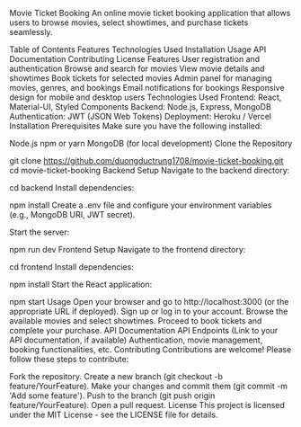 Movie Ticket Booking
An online movie ticket booking application that allows users to browse movies, select showtimes, and purchase tickets seamlessly.

Table of Contents
Features
Technologies Used
Installation
Usage
API Documentation
Contributing
License
Features
User registration and authentication
Browse and search for movies
View movie details and showtimes
Book tickets for selected movies
Admin panel for managing movies, genres, and bookings
Email notifications for bookings
Responsive design for mobile and desktop users
Technologies Used
Frontend: React, Material-UI, Styled Components
Backend: Node.js, Express, MongoDB
Authentication: JWT (JSON Web Tokens)
Deployment: Heroku / Vercel
Installation
Prerequisites
Make sure you have the following installed:

Node.js
npm or yarn
MongoDB (for local development)
Clone the Repository

git clone https://github.com/duongductrung1708/movie-ticket-booking.git
cd movie-ticket-booking
Backend Setup
Navigate to the backend directory:

cd backend
Install dependencies:

npm install
Create a .env file and configure your environment variables (e.g., MongoDB URI, JWT secret).

Start the server:

npm run dev
Frontend Setup
Navigate to the frontend directory:

cd frontend
Install dependencies:

npm install
Start the React application:

npm start
Usage
Open your browser and go to http://localhost:3000 (or the appropriate URL if deployed).
Sign up or log in to your account.
Browse the available movies and select showtimes.
Proceed to book tickets and complete your purchase.
API Documentation
API Endpoints (Link to your API documentation, if available)
Authentication, movie management, booking functionalities, etc.
Contributing
Contributions are welcome! Please follow these steps to contribute:

Fork the repository.
Create a new branch (git checkout -b feature/YourFeature).
Make your changes and commit them (git commit -m 'Add some feature').
Push to the branch (git push origin feature/YourFeature).
Open a pull request.
License
This project is licensed under the MIT License - see the LICENSE file for details.
